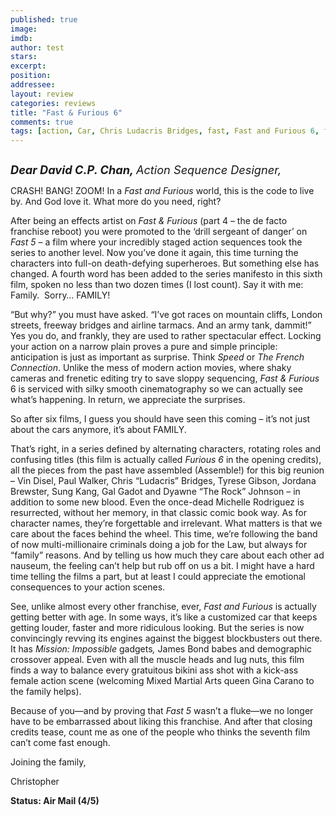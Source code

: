 ```yaml
---
published: true
image: 
imdb: 
author: test 
stars: 
excerpt: 
position: 
addressee: 
layout: review
categories: reviews
title: "Fast & Furious 6"
comments: true
tags: [action, Car, Chris Ludacris Bridges, fast, Fast and Furious 6, furious, Jordana Brewster, Letters, Paul Walker, Sequel, Sung Kang, Tyrese Gibson, Vin Disel]
---
```

<div><p><span class="full-image-block ssNonEditable"><span><a href="/letters/2013/5/27/fast-furious-6.html"><img src="http://static.squarespace.com/static/5005f6bcc4aa41161b33e89e/5329cf1fe4b07c068ebf74de/5329cf1fe4b07c068ebf7835/1369679074016/Fast%20and%20Furious%206.jpg" alt="" /></a></span></span></p>
<p><em><strong><span style="font-size:130%;">Dear David C.P. Chan,</span></strong><strong style="font-size:130%;"> </strong><span style="font-size:130%;">Action Sequence Designer,</span></em></p>
<p>CRASH! BANG! ZOOM! In a <em>Fast and Furious</em> world, this is the code to live by. And God love it. What more do you need, right?</p>
<p>After being an effects artist on <em>Fast &amp; Furious </em>(part 4 &ndash; the de facto franchise reboot) you were promoted to the &lsquo;drill sergeant of danger&rsquo; on <em>Fast 5 &ndash; </em>a film where your incredibly staged action sequences took the series to another level. Now you&rsquo;ve done it again, this time turning the characters into full-on death-defying superheroes. But something else has changed. A fourth word has been added to the series manifesto in this sixth film, spoken no less than two dozen times (I lost count). Say it with me: Family.&nbsp; Sorry&hellip; FAMILY!</p>
<p>&ldquo;But why?&rdquo; you must have asked. &ldquo;I&rsquo;ve got races on mountain cliffs, London streets, freeway bridges and airline tarmacs. And an army tank, dammit!&rdquo; Yes you do, and frankly, they are used to rather spectacular effect. Locking your action on a narrow plain proves a pure and simple principle: anticipation is just as important as surprise. Think <em>Speed</em> or <em>The French Connection</em>. Unlike the mess of modern action movies, where shaky cameras and frenetic editing try to save sloppy sequencing, <em>Fast &amp; Furious</em> 6 is serviced with silky smooth cinematography so we can actually see what&rsquo;s happening. In return, we appreciate the surprises.&nbsp;</p>
<p>So after six films, I guess you should have seen this coming &ndash; it&rsquo;s not just about the cars anymore, it&rsquo;s about FAMILY.</p>
<p>That&rsquo;s right, in a series defined by alternating characters, rotating roles and confusing titles (this film is actually called <em>Furious 6 </em>in the opening credits), all the pieces from the past have assembled (Assemble!) for this big reunion &ndash; Vin Disel, Paul Walker, Chris &ldquo;Ludacris&rdquo; Bridges, Tyrese Gibson, Jordana Brewster, Sung Kang, Gal Gadot and Dyawne &#8220;The Rock&rdquo; Johnson &ndash; in addition to some new blood. Even the once-dead Michelle Rodriguez is resurrected, without her memory, in that classic comic book way. As for character names, they&rsquo;re forgettable and irrelevant. What matters is that we care about the faces behind the wheel. This time, we&rsquo;re following the band of now multi-millionaire criminals doing a job for the Law, but always for &ldquo;family&rdquo; reasons. And by telling us how much they care about each other ad nauseum, the feeling can&rsquo;t help but rub off on us a bit. I might have a hard time telling the films a part, but at least I could appreciate the emotional consequences to your action scenes.</p>
<p>See, unlike almost every other franchise, ever, <em>Fast and Furious</em> is actually getting better with age. In some ways, it&rsquo;s like a customized car that keeps getting louder, faster and more ridiculous looking. But the series is now convincingly revving its engines against the biggest blockbusters out there. It has <em>Mission: Impossible </em>gadgets<em>, </em>James Bond babes and demographic crossover appeal. Even with all the muscle heads and lug nuts, this film finds a way to balance every gratuitous bikini ass shot with a kick-ass female action scene (welcoming Mixed Martial Arts queen Gina Carano to the family helps).</p>
<p>Because of you&mdash;and by proving that <em>Fast 5</em> wasn&rsquo;t a fluke&mdash;we no longer have to be embarrassed about liking this franchise. And after that closing credits tease, count me as one of the people who thinks the seventh film can&rsquo;t come fast enough.</p>
<p>Joining the family,</p>
<p>Christopher</p>
<p><strong>Status: Air Mail (4/5)</strong></p></div>
